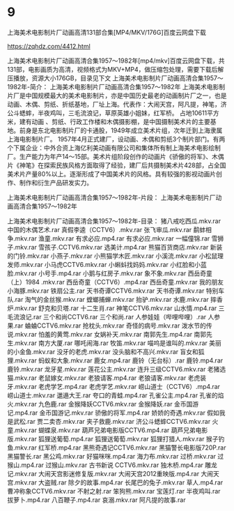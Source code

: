 # 9
上海美术电影制片厂动画高清131部合集[MP4/MKV/176G]百度云网盘下载

https://zqhdz.com/4412.html

上海美术电影制片厂动画高清合集1957～1982年[mp4/mkv]百度云网盘下载，共131部，电影画质为高清，视频格式为MKV+MP4，做压缩包处理，需要下载后解压播放，资源大小176GB，目录见下文
上海美术电影制片厂动画高清合集1957～1982年-简介：
上海美术电影制片厂动画高清合集1957～1982年
上海美术电影制片厂是中国规模最大的美术电影制片，亦是中国历史最老的动画制片厂之一，也是动画、木偶、剪纸、折纸基地，厂址上海。代表作：大闹天宫，阿凡提，神笔，济公斗蟋蟀，半夜鸡叫，三毛流浪记，草原英雄小姐妹，红军桥。
占地10611平方米，建有动画 、剪纸、行政工作楼和木偶摄影棚，是中国摄制美术片的主要基地。前身是东北电影制片厂的卡通股，1949年成立美术片组，次年迁到上海隶属上海电影制片厂。
1957年4月正式建厂，设动画、木偶和剪纸3个制片部门。有两个下属企业：中外合资上海亿利美动画有限公司和集体所有制上海美术电影绘制厂。生产能力为年产14～15部。美术片组阶段创作的动画片《骄傲的将军》、木偶片《神笔》在探索民族风格方面取得了经验，建厂后共摄制美术片428部，占全国美术片产量80%以上。逐渐形成了中国美术片的风格。具有较强的影视动画片创作、制作和衍生产品研发实力。

上海美术电影制片厂动画高清合集1957～1982年-片段：
上海美术电影制片厂动画高清合集1957～1982年

上海美术电影制片厂动画高清合集1957～1982年-目录：
猪八戒吃西瓜.mkv.rar
中国的木偶艺术.rar
真假李逵（CCTV6）.mkv.rar
张飞审瓜.mkv.rar
鹬蚌相争.mkv.rar
渔童.mkv.rar
有求必应.mp4.rar
有求必应.mkv.rar
一幅僮锦.rar
雪狮子.mkv.rar
雪孩子.CCTV6.mkv.rar
选美计.mp4.rar
熊猫百货商店.mkv.rar
新装的门铃.mkv.rar
小燕子.mkv.rar
小熊猫学木匠.mkv.rar
小溪流.mkv.rar
小松鼠理发师.mkv.rar
小马虎CCTV6.mkv.rar
小蝌蚪找妈妈.mkv.rar
小红脸和小蓝脸.mkv.rar
小号手.mp4.rar
小鹅与红房子.mkv.rar
象不象.mkv.rar
西岳奇童（上）1984 .mkv.rar
西岳奇童（CCTV6）.mp4.rar
西岳奇童.mkv.rar
我的朋友小海豚.mkv.rar
铁扇公主.rar
天书奇谭CCTV6.mkv.rar
天书奇谭.mkv.rar
特别车队.rar
淘气的金丝猴.mkv.rar
螳螂捕蝉.mkv.rar
抬驴.mkv.rar
水鹿.mkv.rar
摔香炉.mkv.rar
舒克和贝塔.rar
十二生肖.rar
神笔CCTV6.mkv.rar
山水情.mp4.rar
三毛流浪记.rar
三个和尚CCTV6.rar
三个和尚.rar
人参娃娃（哔哩哔哩）.rar
人参果.rar
蛐蛐CCTV6.mkv.rar
抢枕头.mkv.rar
奇怪的病号.mkv.rar
泼水节的传说.mkv.rar
怕羞的黄莺.mkv.rar
女娲补天.mkv.rar
南郭先生.mp4.rar
南郭先生.mkv.rar
南方大厦.rar
哪吒闹海.rar
牧笛.mkv.rar
喵呜是谁叫的.mkv.rar
美丽的小金鱼.mkv.rar
没牙的老虎.mkv.rar
没头脑和不高兴.mkv.rar
盲女和狐狸.mkv.rar
蚂蚁和大象.mkv.rar
鹿女.mp4.rar
鹿铃（无台标）.rar
鹿铃.mp4.rar
鹿铃.mkv.rar
龙牙星.mkv.rar
莲花公主.mkv.rar
连升三级CCTV6.mkv.rar
老猪选猫.mkv.rar
老鼠嫁女.mkv.rar
老狼请客.mp4.rar
老狼请客.mkv.rar
老虎装牙.mkv.rar
老虎学艺.mp4.rar
老虎学艺.mkv.rar
崂山道士（CCTV6）.mp4.rar
崂山道士.mkv.rar
邋遢大王.rar
夸口的青蛙.mp4.rar
孔雀公主.mp4.rar
孔雀的焰火.mkv.rar
九色鹿.rar
金猴降妖CCTV6.mkv.rar
金猴降妖.rar
金币国游记.mp4.rar
金币国游记.mkv.rar
骄傲的将军.mp4.rar
娇娇的奇遇.mkv.rar
假如我是武松.rar
贾二卖杏.mkv.rar
夹子救鹿.mkv.rar
济公斗蟋蟀CCTV6.mkv.rar
火童.mkv.rar
蝴蝶泉.mkv.rar
葫芦兄弟电影版CCTV6.mp4.rar
葫芦兄弟电影版.mkv.rar
狐狸送葡萄.mp4.rar
狐狸送葡萄.mkv.rar
狐狸打猎人.mkv.rar
猴子钓鱼.mkv.rar
红军桥.mp4.rar
黑熊奇遇记CCTV6.mkv.rar
黑猫警长电影版720P.rar
黑猫警长.rar
黑公鸡.mkv.rar
好猫咪咪.mp4.rar
海力布.mkv.rar
过桥.mkv.rar
过猴山.mp4.rar
过猴山.mkv.rar
古书新说 CCTV6.mkv.rar
独木桥.mp4.rar
雕龙记.mkv.rar
大闹天宫影迷修复版.mkv.rar
大闹天宫2012重映版.mp4.rar
大闹天宫.mkv.rar
大盗贼.rar
除夕的故事.mp4.rar
长尾巴的兔子.mkv.rar
草人.mp4.rar
曹冲称象CCTV6.mkv.rar
不射之射.rar
笨狗熊.mkv.rar
宝莲灯.rar
半夜鸡叫.rar
拔萝卜.mp4.rar
八百鞭子.mp4.rar
哀溺.mkv.rar
阿凡提的故事.rar

